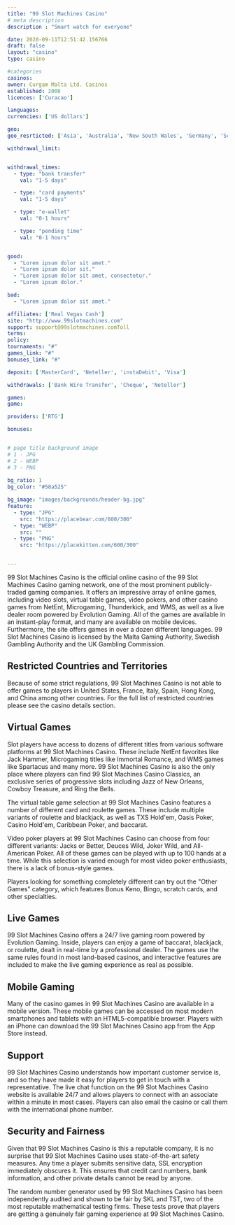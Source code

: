 ```yaml
---
title: "99 Slot Machines Casino"
# meta description
description : "Smart watch for everyone"

date: 2020-09-11T12:51:42.156766
draft: false
layout: "casino" 
type: casino

#categories
casinos: 
owner: Curgam Malta Ltd. Casinos
established: 2008
licences: ['Curacao']

languages: 
currencies: ['US dollars']

geo: 
geo_resrticted: ['Asia', 'Australia', 'New South Wales', 'Germany', 'Schleswig-Holstein', 'Italy', 'Puerto Rico', 'Spain', 'Sweden', 'Switzerland', 'United Kingdom', 'United States', 'Alabama', 'Alaska', 'American Samoa', 'Arizona', 'Arkansas', 'California', 'Colorado', 'Connecticut', 'Delaware', 'District of Columbia', 'Florida', 'Georgia(US)', 'Guam', 'Hawaii', 'Idaho', 'Illinois', 'Indiana', 'Iowa', 'Kansas', 'Kentucky', 'Louisiana', 'Maine', 'Maryland', 'Massachusetts', 'Michigan', 'Minnesota', 'Mississippi', 'Missouri', 'Montana', 'Nebraska', 'Nevada', 'New Hampshire', 'New Jersey', 'New Mexico', 'New York', 'North Carolina', 'North Dakota', 'Northern Mariana Islands', 'Ohio', 'Oklahoma', 'Oregon', 'Pennsylvania', 'Rhode Island', 'South Carolina', 'South Dakota', 'Tennessee', 'Texas', 'U.S. Virgin Islands', 'Utah', 'Vermont', 'Virginia', 'Washington', 'West Virginia', 'Wisconsin', 'Wyoming']

withdrawal_limit:


withdrawal_times:
  - type: "bank transfer"
    val: "1-5 days"

  - type: "card payments"
    val: "1-5 days"

  - type: "e-wallet"
    val: "0-1 hours"

  - type: "pending time"
    val: "0-1 hours"


good:
  - "Lorem ipsum dolor sit amet."
  - "Lorem ipsum dolor sit."
  - "Lorem ipsum dolor sit amet, consectetur."
  - "Lorem ipsum dolor."

bad:
  - "Lorem ipsum dolor sit amet."

affiliates: ['Real Vegas Cash']
site: "http://www.99slotmachines.com"
support: support@99slotmachines.comToll
terms:
policy:
tournaments: "#"
games_link: "#"
bonuses_link: "#"

deposit: ['MasterCard', 'Neteller', 'instaDebit', 'Visa']

withdrawals: ['Bank Wire Transfer', 'Cheque', 'Neteller']

games: 
game:

providers: ['RTG']

bonuses:


# page title background image 
# 1 - JPG
# 2 - WEBP
# 3 - PNG
 
bg_ratio: 1 
bg_color: "#58a525" 

bg_image: "images/backgrounds/header-bg.jpg"
feature:
  - type: "JPG"
    src: "https://placebear.com/600/300"   
  - type: "WEBP"
    src: ""
  - type: "PNG"
    src: "https://placekitten.com/600/300"   


---
```


99 Slot Machines Casino is the official online casino of the 99 Slot Machines Casino gaming network, one of the most prominent publicly-traded gaming companies. It offers an impressive array of online games, including video slots, virtual table games, video pokers, and other casino games from NetEnt, Microgaming, Thunderkick, and WMS, as well as a live dealer room powered by Evolution Gaming. All of the games are available in an instant-play format, and many are available on mobile devices. Furthermore, the site offers games in over a dozen different languages. 99 Slot Machines Casino is licensed by the Malta Gaming Authority, Swedish Gambling Authority and the UK Gambling Commission.

## Restricted Countries and Territories
Because of some strict regulations, 99 Slot Machines Casino is not able to offer games to players in United States, France, Italy, Spain, Hong Kong, and China among other countries. For the full list of restricted countries please see the casino details section.

## Virtual Games
Slot players have access to dozens of different titles from various software platforms at 99 Slot Machines Casino. These include NetEnt favorites like Jack Hammer, Microgaming titles like Immortal Romance, and WMS games like Spartacus and many more. 99 Slot Machines Casino is also the only place where players can find 99 Slot Machines Casino Classics, an exclusive series of progressive slots including Jazz of New Orleans, Cowboy Treasure, and Ring the Bells.

The virtual table game selection at 99 Slot Machines Casino features a number of different card and roulette games. These include multiple variants of roulette and blackjack, as well as TXS Hold'em, Oasis Poker, Casino Hold'em, Caribbean Poker, and baccarat.

Video poker players at 99 Slot Machines Casino can choose from four different variants: Jacks or Better, Deuces Wild, Joker Wild, and All-American Poker. All of these games can be played with up to 100 hands at a time. While this selection is varied enough for most video poker enthusiasts, there is a lack of bonus-style games.

Players looking for something completely different can try out the "Other Games" category, which features Bonus Keno, Bingo, scratch cards, and other specialties.

## Live Games
99 Slot Machines Casino offers a 24/7 live gaming room powered by Evolution Gaming. Inside, players can enjoy a game of baccarat, blackjack, or roulette, dealt in real-time by a professional dealer. The games use the same rules found in most land-based casinos, and interactive features are included to make the live gaming experience as real as possible.

## Mobile Gaming
Many of the casino games in 99 Slot Machines Casino are available in a mobile version. These mobile games can be accessed on most modern smartphones and tablets with an HTML5-compatible browser. Players with an iPhone can download the 99 Slot Machines Casino app from the App Store instead.

## Support
99 Slot Machines Casino understands how important customer service is, and so they have made it easy for players to get in touch with a representative. The live chat function on the 99 Slot Machines Casino website is available 24/7 and allows players to connect with an associate within a minute in most cases. Players can also email the casino or call them with the international phone number.

## Security and Fairness
Given that 99 Slot Machines Casino is this a reputable company, it is no surprise that 99 Slot Machines Casino uses state-of-the-art safety measures. Any time a player submits sensitive data, SSL encryption immediately obscures it. This ensures that credit card numbers, bank information, and other private details cannot be read by anyone.

The random number generator used by 99 Slot Machines Casino has been independently audited and shown to be fair by SKL and TST, two of the most reputable mathematical testing firms. These tests prove that players are getting a genuinely fair gaming experience at 99 Slot Machines Casino.